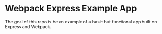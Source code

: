 # Webpack Express Example App

The goal of this repo is be an example of a basic but functional app built on Express and Webpack.
